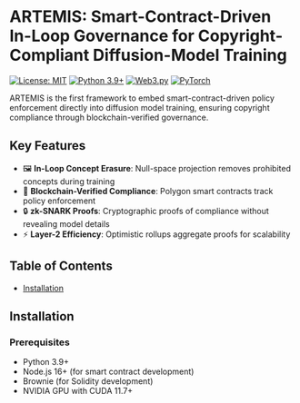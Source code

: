 # ARTEMIS: Smart-Contract-Driven In-Loop Governance for Copyright-Compliant Diffusion-Model Training

[![License: MIT](https://img.shields.io/badge/License-MIT-yellow.svg)](https://opensource.org/licenses/MIT)
[![Python 3.9+](https://img.shields.io/badge/python-3.9+-blue.svg)](https://www.python.org/downloads/)
[![Web3.py](https://img.shields.io/badge/web3.py-6.x-blue)](https://web3py.readthedocs.io/)
[![PyTorch](https://img.shields.io/badge/PyTorch-2.0+-red.svg)](https://pytorch.org/)

ARTEMIS is the first framework to embed smart-contract-driven policy enforcement directly into diffusion model training, ensuring copyright compliance through blockchain-verified governance.

## Key Features

- 🖼️ **In-Loop Concept Erasure**: Null-space projection removes prohibited concepts during training
- 🔗 **Blockchain-Verified Compliance**: Polygon smart contracts track policy enforcement
- 🔒 **zk-SNARK Proofs**: Cryptographic proofs of compliance without revealing model details
- ⚡ **Layer-2 Efficiency**: Optimistic rollups aggregate proofs for scalability

## Table of Contents

- [Installation](#installation)

## Installation

### Prerequisites

- Python 3.9+
- Node.js 16+ (for smart contract development)
- Brownie (for Solidity development)
- NVIDIA GPU with CUDA 11.7+
